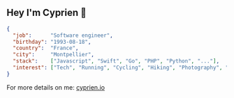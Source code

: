 ## Hey I'm Cyprien 👋

```json
{
  "job":      "Software engineer",
  "birthday": "1993-08-18",
  "country":  "France",
  "city":     "Montpellier",
  "stack":    ["Javascript", "Swift", "Go", "PHP", "Python", "..."],
  "interest": ["Tech", "Running", "Cycling", "Hiking", "Photography", "..."]
}
```

For more details on me: [cyprien.io](https://www.cyprien.io)
